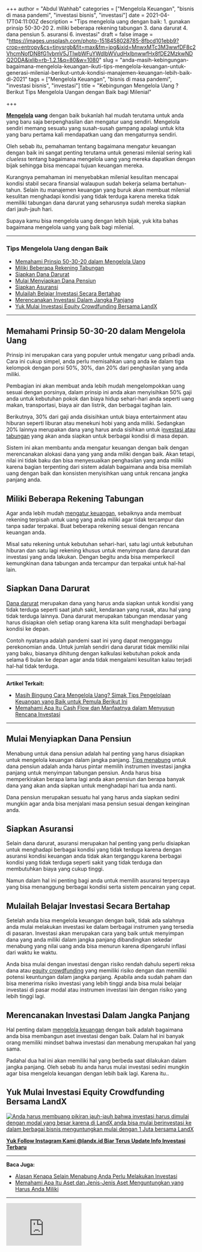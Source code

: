 +++
author = "Abdul Wahhab"
categories = ["Mengelola Keuangan", "bisnis di masa pandemi", "investasi bisnis", "investasi"]
date = 2021-04-17T04:11:00Z
description = "Tips mengelola uang dengan baik: 1. gunakan prinsip 50-30-20 2. miliki beberapa rekening tabungan 3. dana darurat 4. dana pensiun 5. asuransi 6. investasi"
draft = false
image = "https://images.unsplash.com/photo-1518458028785-8fbcd101ebb9?crop=entropy&cs=tinysrgb&fit=max&fm=jpg&ixid=MnwxMTc3M3wwfDF8c2VhcmNofDN8fG1vbmV5JTIwbWFuYWdlbWVudHxlbnwwfHx8fDE2MzkwNDQ2ODA&ixlib=rb-1.2.1&q=80&w=1080"
slug = "anda-masih-kebingungan-bagaimana-mengelola-keuangan-ikuti-tips-mengelola-keuangan-untuk-generasi-milenial-berikut-untuk-kondisi-manajemen-keuangan-lebih-baik-di-2021"
tags = ["Mengelola Keuangan", "bisnis di masa pandemi", "investasi bisnis", "investasi"]
title = "Kebingungan Mengelola Uang ? Berikut Tips Mengelola Uangan dengan Baik bagi Milenial"

+++


[**Mengelola**](https://landx.id/) **uang** dengan baik bukanlah hal mudah terutama untuk anda yang baru saja berpenghasilan dan mengatur uang sendiri. Mengelola sendiri memang sesuatu yang susah-susah gampang apalagi untuk kita yang baru pertama kali mendapatkan uang dan mengaturnya sendiri.

Oleh sebab itu, pemahaman tentang bagaimana mengatur keuangan dengan baik ini sangat penting terutama untuk generasi milenial sering kali _clueless_ tentang bagaimana mengelola uang yang mereka dapatkan dengan  bijak sehingga bisa mencapai tujuan keuangan mereka.

Kurangnya pemahaman ini menyebabkan milenial kesulitan mencapai kondisi stabil secara finansial walaupun sudah bekerja selama bertahun-tahun. Selain itu manajemen keuangan yang buruk akan membuat milenial kesulitan menghadapi kondisi yang tidak terduga karena mereka tidak memiliki tabungan dana darurat yang seharusnya sudah mereka siapkan dari jauh-jauh hari.

Supaya kamu bisa mengelola uang dengan lebih bijak, yuk kita bahas bagaimana mengelola uang yang baik bagi milenial.

---

### Tips Mengelola Uang dengan Baik

* [Memahami Prinsip 50-30-20 dalam Mengelola Uang](https://landx.id/blog/anda-masih-kebingungan-bagaimana-mengelola-keuangan-ikuti-tips-mengelola-keuangan-untuk-generasi-milenial-berikut-untuk-kondisi-manajemen-keuangan-lebih-baik-di-2021/#memahami-prinsip-50-30-20-dalam-mengelola-uang)
* [Miliki Beberapa Rekening Tabungan](https://landx.id/blog/anda-masih-kebingungan-bagaimana-mengelola-keuangan-ikuti-tips-mengelola-keuangan-untuk-generasi-milenial-berikut-untuk-kondisi-manajemen-keuangan-lebih-baik-di-2021/#miliki-beberapa-rekening-tabungan)
* [Siapkan Dana Darurat](https://landx.id/blog/anda-masih-kebingungan-bagaimana-mengelola-keuangan-ikuti-tips-mengelola-keuangan-untuk-generasi-milenial-berikut-untuk-kondisi-manajemen-keuangan-lebih-baik-di-2021/#siapkan-dana-darurat)
* [Mulai Menyiapkan Dana Pensiun](https://landx.id/blog/anda-masih-kebingungan-bagaimana-mengelola-keuangan-ikuti-tips-mengelola-keuangan-untuk-generasi-milenial-berikut-untuk-kondisi-manajemen-keuangan-lebih-baik-di-2021/#mulai-menyiapkan-dana-pensiun)
* [Siapkan Asuransi](https://landx.id/blog/anda-masih-kebingungan-bagaimana-mengelola-keuangan-ikuti-tips-mengelola-keuangan-untuk-generasi-milenial-berikut-untuk-kondisi-manajemen-keuangan-lebih-baik-di-2021/#siapkan-asuransi)
* [Mulailah Belajar Investasi Secara Bertahap](https://landx.id/blog/anda-masih-kebingungan-bagaimana-mengelola-keuangan-ikuti-tips-mengelola-keuangan-untuk-generasi-milenial-berikut-untuk-kondisi-manajemen-keuangan-lebih-baik-di-2021/#mulailah-belajar-investasi-secara-bertahap)
* [Merencanakan Investasi Dalam Jangka Panjang](https://landx.id/blog/anda-masih-kebingungan-bagaimana-mengelola-keuangan-ikuti-tips-mengelola-keuangan-untuk-generasi-milenial-berikut-untuk-kondisi-manajemen-keuangan-lebih-baik-di-2021/#merencanakan-investasi-dalam-jangka-panjang)
* [Yuk Mulai Investasi Equity Crowdfunding Bersama LandX](https://landx.id/blog/anda-masih-kebingungan-bagaimana-mengelola-keuangan-ikuti-tips-mengelola-keuangan-untuk-generasi-milenial-berikut-untuk-kondisi-manajemen-keuangan-lebih-baik-di-2021/#yuk-mulai-investasi-equity-crowdfunding-bersama-landx )

---

## Memahami Prinsip 50-30-20 dalam Mengelola Uang

Prinsip ini merupakan cara yang populer untuk mengatur uang pribadi anda. Cara ini cukup simpel, anda perlu memisahkan uang anda ke dalam tiga kelompok dengan porsi 50%, 30%, dan 20% dari penghasilan yang anda miliki.

Pembagian ini akan membuat anda lebih mudah mengelompokkan uang sesuai dengan porsinya, dalam prinsip ini anda akan menyisihkan 50% gaji anda untuk kebutuhan pokok dan biaya hidup sehari-hari anda seperti uang makan, transportasi, biaya air dan listrik, dan berbagai tagihan lain.

Berikutnya, 30% dari gaji anda disisihkan untuk biaya entertainment atau hiburan seperti liburan atau menekuni hobi yang anda miliki. Sedangkan 20% lainnya merupakan dana yang harus anda sisihkan untuk i[nvestasi atau tabungan](https://landx.id/) yang akan anda siapkan untuk berbagai kondisi di masa depan.

Sistem ini akan membantu anda mengatur keuangan dengan baik dengan merencanakan alokasi dana yang yang anda miliki dengan baik. Akan tetapi, nilai ini tidak baku dan bisa menyesuaikan penghasilan yang anda miliki karena bagian terpenting dari sistem adalah bagaimana anda bisa memilah uang dengan baik dan konsisten menyisihkan uang untuk rencana jangka panjang anda.

## Miliki Beberapa Rekening Tabungan

Agar anda lebih mudah [mengatur keuangan](https://landx.id/), sebaiknya anda membuat rekening terpisah untuk uang yang anda miliki agar tidak tercampur dan tanpa sadar terpakai. Buat beberapa rekening sesuai dengan rencana keuangan anda.

Misal satu rekening untuk kebutuhan sehari-hari, satu lagi untuk kebutuhan hiburan dan satu lagi rekening khusus untuk menyimpan dana darurat dan investasi yang anda lakukan. Dengan begitu anda bisa memperkecil kemungkinan dana tabungan anda tercampur dan terpakai untuk hal-hal lain.

## Siapkan Dana Darurat

[Dana darurat](https://landx.id/) merupakan dana yang harus anda siapkan untuk kondisi yang tidak terduga seperti saat jatuh sakit, kendaraan yang rusak, atau hal yang tidak terduga lainnya. Dana darurat merupakan tabungan mendasar yang harus disiapkan oleh setiap orang karena kita sulit menghadapi berbagai kondisi ke depan.

Contoh nyatanya adalah pandemi saat ini yang dapat mengganggu perekonomian anda. Untuk jumlah sendiri dana darurat tidak memiliki nilai yang baku, biasanya dihitung dengan kalkulasi kebutuhan pokok anda selama 6 bulan ke depan agar anda tidak mengalami kesulitan kalau terjadi hal-hal tidak terduga.

---

**Artikel Terkait:**

* [Masih Bingung Cara Mengelola Uang? Simak Tips Pengelolaan Keuangan yang Baik untuk Pemula Berikut Ini](https://landx.id/blog/pengelolaan-keuangan-yang-baik/)
* [Memahami Apa Itu Cash Flow dan Manfaatnya dalam Menyusun Rencana Investasi](https://landx.id/blog/cashflow-adalah/)

---

## Mulai Menyiapkan Dana Pensiun

Menabung untuk dana pensiun adalah hal penting yang harus disiapkan untuk mengelola keuangan dalam jangka panjang. [Tips menabung](https://landx.id/) untuk dana pensiun adalah anda harus pintar memilih instrumen investasi jangka panjang untuk menyimpan tabungan pensiun. Anda harus bisa memperkirakan berapa lama lagi anda akan pensiun dan berapa banyak dana yang akan anda siapkan untuk menghadapi hari tua anda nanti.

Dana pensiun merupakan sesuatu hal yang harus anda siapkan sedini mungkin agar anda bisa menjalani masa pensiun sesuai dengan keinginan anda.

## Siapkan Asuransi

Selain dana darurat, asuransi merupakan hal penting yang perlu disiapkan untuk menghadapi berbagai kondisi yang tidak terduga karena dengan asuransi kondisi keuangan anda tidak akan terganggu karena berbagai kondisi yang tidak terduga seperti sakit yang tidak terduga dan membutuhkan biaya yang cukup tinggi.

Namun dalam hal ini  penting bagi anda untuk memilih asuransi terpercaya yang bisa menanggung berbagai kondisi serta sistem pencairan yang cepat.

## Mulailah Belajar Investasi Secara Bertahap

Setelah anda bisa mengelola keuangan dengan baik, tidak ada salahnya anda mulai melakukan investasi ke dalam berbagai instrumen yang tersedia di pasaran. Investasi akan merupakan cara yang baik untuk menyimpan dana yang anda miliki dalam jangka panjang dibandingkan sekedar menabung yang nilai uang anda bisa menurun karena dipengaruhi inflasi dari waktu ke waktu.

Anda bisa mulai dengan investasi dengan risiko rendah dahulu seperti reksa dana atau [equity crowdfunding](https://landx.id/) yang memiliki risiko dengan dan memiliki potensi keuntungan dalam jangka panjang. Apabila anda sudah paham dan bisa menerima risiko investasi yang lebih tinggi anda bisa mulai belajar investasi di pasar modal atau instrumen investasi lain dengan risiko yang lebih tinggi lagi.

## Merencanakan Investasi Dalam Jangka Panjang

Hal penting dalam [mengelola keuangan](https://landx.id/) dengan baik adalah bagaimana anda bisa membangun aset investasi dengan baik. Dalam hal ini banyak orang memiliki mindset bahwa investasi dan menabung merupakan hal yang sama.

Padahal dua hal ini akan memiliki hal yang berbeda saat dilakukan dalam jangka panjang. Oleh sebab itu anda harus mulai investasi sedini mungkin agar bisa mengelola keuangan dengan lebih baik lagi. Karena itu..

## Yuk Mulai Investasi Equity Crowdfunding Bersama LandX

[![Anda harus membuang pikiran jauh-jauh bahwa investasi harus dimulai dengan modal yang besar karena di LandX anda bisa mulai berinvestasi ke dalam berbagai bisnis menguntungkan mulai dengan 1 Juta bersama LandX](https://accountgram-production.sfo2.cdn.digitaloceanspaces.com/landx_ghost/2021/10/Equity-Crowdfunding-di-Indonesia-1--1.png)](http://landx.id/)

[**Yuk Follow Instagram Kami @landx.id Biar Terus Update Info Investasi Terbaru**](https://www.instagram.com/landx.id/?utm_medium=copy_link)

---

**Baca Juga:**

* [Alasan Kenapa Selain Menabung Anda Perlu Melakukan Investasi](https://landx.id/blog/pentingnya-menabung-dan-investasi/)
* [Memahami Apa Itu Aset dan Jenis-Jenis Aset Menguntungkan yang Harus Anda Miliki](https://landx.id/blog/aset-adalah-memahami-jenis-jenis-dan-apa-itu-aset/)

---

<iframe width="200" height="113" src="https://www.youtube.com/embed/-qwzBBnxLXU?feature=oembed" frameborder="0" allow="accelerometer; autoplay; clipboard-write; encrypted-media; gyroscope; picture-in-picture" allowfullscreen></iframe>




